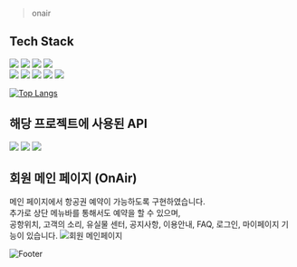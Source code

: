 > onair 

## Tech Stack  
<img src="https://img.shields.io/badge/Oracle SQL-F80000?style=flat-square&logo=Oracle&logoColor=white"/> <img src="https://img.shields.io/badge/Spring Boot-6DB33F?style=flat-square&logo=Spring Boot&logoColor=white"/> <img src="https://img.shields.io/badge/Bootstrap-7952B3?style=flat-square&logo=Bootstrap&logoColor=white"/> <img src="https://img.shields.io/badge/Apache Tomcat-F8DC75?style=flat-square&logo=Apache Tomcat&logoColor=white"/>  
<img src="https://img.shields.io/badge/Java-181717?style=flat-square"/> <img src="https://img.shields.io/badge/HTML5-F7DF1E?style=flat-square&logo=HTML5&logoColor=white"/> <img src="https://img.shields.io/badge/CSS3-E34F26?style=flat-square&logo=CSS3&logoColor=white"/> <img src="https://img.shields.io/badge/JavaScript-F7DF1E?style=flat-square&logo=JavaScript&logoColor=white"/> <img src="https://img.shields.io/badge/GitHub-181717?style=flat-square&logo=GitHub&logoColor=white"/>

[![Top Langs](https://github-readme-stats.vercel.app/api/top-langs/?username=Runu09)](https://github.com/Runu09/github-readme-stats)   

## 해당 프로젝트에 사용된 API  
<img src="https://img.shields.io/badge/Kakao Map API-FFCD00?style=flat-square&logo=Kakao&logoColor=black"/>
<img src="https://img.shields.io/badge/국내항공정보 API-000000?style=flat-square"/>
<img src="https://img.shields.io/badge/Duam 우편번호 API-FFCD00?style=flat-square&logo=Kakao&logoColor=black"/>

## 회원 메인 페이지 (OnAir)  
메인 페이지에서 항공권 예약이 가능하도록 구현하였습니다.   
추가로 상단 메뉴바를 통해서도 예약을 할 수 있으며,   
공항위치, 고객의 소리, 유실물 센터, 공지사항, 이용안내, FAQ, 로그인, 마이페이지 기능이 있습니다.
![회원 메인페이지](https://user-images.githubusercontent.com/88878686/179890980-0411b122-147e-4798-8b69-031267a47db6.jpg)   

![Footer](https://capsule-render.vercel.app/api?type=waving&color=auto&height=200&width=1100&section=footer)   
